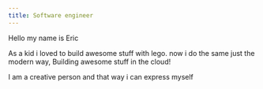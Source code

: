 ```yaml
---
title: Software engineer
---
```


Hello my name is Eric

As a kid i loved to build awesome stuff with lego.
now i do the same just the modern way,
Building awesome stuff in the cloud!

I am a creative person and that way i can express myself
